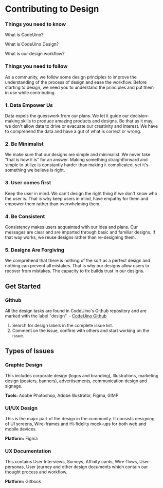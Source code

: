 # Contributing to Design

### Things you need to know

What is CodeUino?

What is CodeUino Design?

What is our design workflow?



### Things you need to follow

As a community, we follow some design principles to improve the understanding of the process of design and ease the workflow. Before starting to design, we need you to understand the principles and put them in use while contributing.

###  1. Data Empower Us

Data expels the guesswork from our plans. We let it guide our decision-making skills to produce amazing products and designs. Be that as it may, we don't allow data to drive or evacuate our creativity and interest. We have to comprehend the data and have a gut of what is correct or wrong.

### 2. Be Minimalist

We make sure that our designs are simple and minimalist. We never take "that is how it is" for an answer. Making something straightforward and simple to utilize is constantly harder than making it complicated, yet it's something we believe is right.

### 3. User comes first

Keep the user in mind. We can't design the right thing if we don't know who the user is. That is why keep users in mind, have empathy for them and empower them rather than overwhelming them.

### 4. Be Consistent

Consistency makes users acquainted with our idea and plans. Our messages are clear and are imparted through basic and familiar designs. If that way works, we reuse designs rather than re-designing them.

### 5. Designs Are Forgiving <a id="753b"></a>

We comprehend that there is nothing of the sort as a perfect design and nothing can prevent all mistakes. That is why our designs allow users to recover from mistakes. The capacity to fix builds trust in our designs.

## Get Started

### Github

All the design tasks are found in CodeUino's Github repository and are marked with the label "design".  - [CodeUino Github](https://github.com/codeuino/)

1. Search for design labels in the complete issue list.
2. Comment on the issue, confirm with others and start working on the issue.

## Types of Issues

### Graphic Design

This  includes corporate design \(logos and branding\), Illustrations, marketing design \(posters, banners\), advertisements, communication design and signage.

**Tools:** Adobe Photoshop, Adobe Illustrator, Figma, GIMP

### UI/UX Design

This is the major part of the design in the community. It consists designing of UI screens, Wire-frames and Hi-fidelity mock-ups for both web and mobile devices.

**Platform:** Figma

### UX Documentation

This contains User Interviews, Surveys, Affinity cards, Wire-flows, User personas, User journey and other design documents which contain our thought process and workflow.

**Platform:** Gitbook



